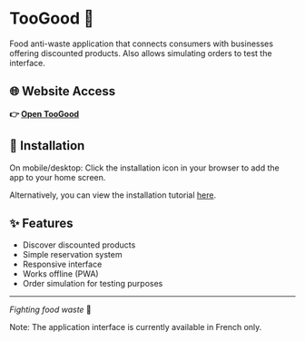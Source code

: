 # TooGood 🥘

Food anti-waste application that connects consumers with businesses offering discounted products. Also allows simulating orders to test the interface.

## 🌐 Website Access

**👉 [Open TooGood](https://simonhamel1.github.io/toogood/)**

## 📱 Installation

On mobile/desktop: Click the installation icon in your browser to add the app to your home screen.

Alternatively, you can view the installation tutorial [here](https://github.com/Simonhamel1/toogood/blob/master/assets/whatsapp%20image/WhatsApp%Vidéo%2025-07-01%à%08.50.20_425e871a.mp4).

## ✨ Features

- Discover discounted products
- Simple reservation system
- Responsive interface
- Works offline (PWA)
- Order simulation for testing purposes

---

*Fighting food waste* 🌱

Note: The application interface is currently available in French only.